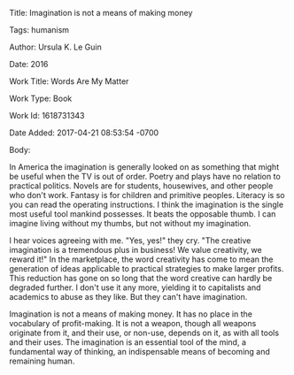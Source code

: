Title:  Imagination is not a means of making money

Tags:   humanism

Author: Ursula K. Le Guin

Date:   2016

Work Title: Words Are My Matter

Work Type: Book

Work Id: 1618731343

Date Added: 2017-04-21 08:53:54 -0700

Body: 

In America the imagination is generally looked on as something that might be useful when the TV is out of order. Poetry and plays have no relation to practical politics. Novels are for students, housewives, and other people who don't work. Fantasy is for children and primitive peoples. Literacy is so you can read the operating instructions. I think the imagination is the single most useful tool mankind possesses. It beats the opposable thumb. I can imagine living without my thumbs, but not without my imagination. 

I hear voices agreeing with me. "Yes, yes!" they cry. "The creative imagination is a tremendous plus in business! We value creativity, we reward it!" In the marketplace, the word creativity has come to mean the generation of ideas applicable to practical strategies to make larger profits. This reduction has gone on so long that the word creative can hardly be degraded further. I don't use it any more, yielding it to capitalists and academics to abuse as they like. But they can't have imagination. 

Imagination is not a means of making money. It has no place in the vocabulary of profit-making. It is not a weapon, though all weapons originate from it, and their use, or non-use, depends on it, as with all tools and their uses. The imagination is an essential tool of the mind, a fundamental way of thinking, an indispensable means of becoming and remaining human.

